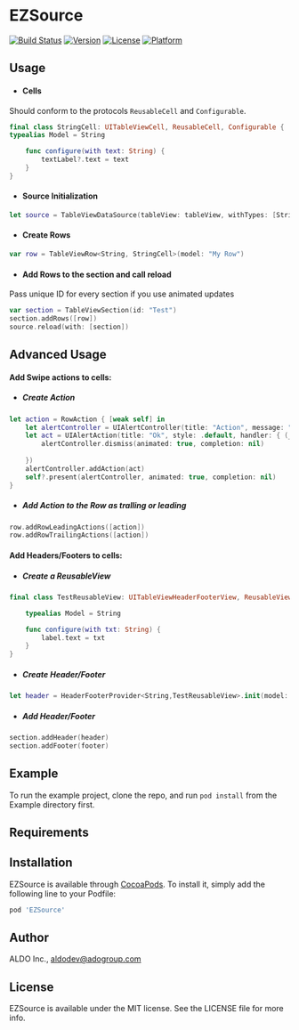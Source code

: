 # EZSource

[![Build Status](https://app.bitrise.io/app/d32979af27c37da9/status.svg?token=-IhedTB5j9wMx1S8cYLRaA&branch=master)](https://app.bitrise.io/app/d32979af27c37da9)
[![Version](https://img.shields.io/cocoapods/v/EZSource.svg?style=flat)](https://cocoapods.org/pods/EZSource)
[![License](https://img.shields.io/cocoapods/l/EZSource.svg?style=flat)](https://cocoapods.org/pods/EZSource)
[![Platform](https://img.shields.io/cocoapods/p/EZSource.svg?style=flat)](https://cocoapods.org/pods/EZSource)

## Usage

- #### Cells 
Should conform to the protocols `ReusableCell` and `Configurable`. 
``` swift
final class StringCell: UITableViewCell, ReusableCell, Configurable {
typealias Model = String

    func configure(with text: String) {
        textLabel?.text = text
    }
}
```
- #### Source Initialization
```swift
let source = TableViewDataSource(tableView: tableView, withTypes: [StringCell.self], reusableViews: [])
```

- #### Create Rows
``` swift
var row = TableViewRow<String, StringCell>(model: "My Row")
```
- #### Add Rows to the section and call reload
Pass unique ID for every section if you use animated updates
``` swift
var section = TableViewSection(id: "Test")
section.addRows([row])
source.reload(with: [section])
```

## Advanced Usage

#### Add Swipe actions to cells:
- ##### Create Action
```swift
let action = RowAction { [weak self] in
    let alertController = UIAlertController(title: "Action", message: "Done", preferredStyle: .alert)
    let act = UIAlertAction(title: "Ok", style: .default, handler: { (_) in
        alertController.dismiss(animated: true, completion: nil)
    
    })
    alertController.addAction(act)
    self?.present(alertController, animated: true, completion: nil)
}
```
- ##### Add Action to the Row as tralling or leading
```swift
row.addRowLeadingActions([action])
row.addRowTrailingActions([action])
```
#### Add Headers/Footers to cells:
- ##### Create a ReusableView 
```swift
final class TestReusableView: UITableViewHeaderFooterView, ReusableView, Configurable {

    typealias Model = String

    func configure(with txt: String) {
        label.text = txt
    }
}
```
- ##### Create Header/Footer
```swift
let header = HeaderFooterProvider<String,TestReusableView>.init(model: "My String header")
```
- ##### Add Header/Footer
```swift
section.addHeader(header)
section.addFooter(footer)
```



## Example

To run the example project, clone the repo, and run `pod install` from the Example directory first.

## Requirements

## Installation

EZSource is available through [CocoaPods](https://cocoapods.org). To install
it, simply add the following line to your Podfile:

```ruby
pod 'EZSource'
```

## Author

ALDO Inc., aldodev@adogroup.com

## License

EZSource is available under the MIT license. See the LICENSE file for more info.
